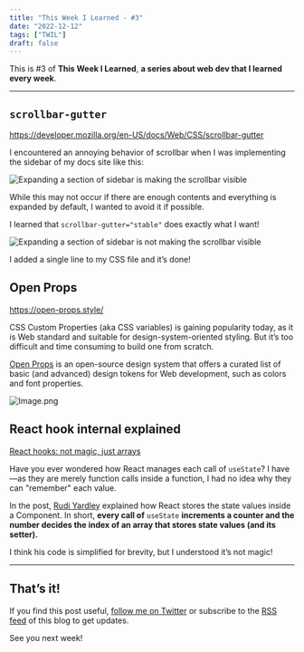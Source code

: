 ```yaml
---
title: "This Week I Learned - #3"
date: "2022-12-12"
tags: ["TWIL"]
draft: false
---
```


This is #3 of **This Week I Learned**, **a series about web dev that I learned every week**.

---

## `scrollbar-gutter`

https://developer.mozilla.org/en-US/docs/Web/CSS/scrollbar-gutter

I encountered an annoying behavior of scrollbar when I was implementing the sidebar of my docs site like this:

![Expanding a section of sidebar is making the scrollbar visible](https://res.craft.do/user/full/a9f7c306-6079-e5df-ecdf-04a17e918d0c/doc/5434F963-7AB3-48D0-94BD-422CE1753AD1/BD27C155-2192-4F06-84CD-6CAA244EF8E2_2/79bdXBKmzZ7sqc8nonBQgdb3V73dhuTUlq3NUd9hxegz/AnimatedImage.gif)

While this may not occur if there are enough contents and everything is expanded by default, I wanted to avoid it if possible.

I learned that `scrollbar-gutter="stable"` does exactly what I want!

![Expanding a section of sidebar is not making the scrollbar visible](https://res.craft.do/user/full/a9f7c306-6079-e5df-ecdf-04a17e918d0c/doc/5434F963-7AB3-48D0-94BD-422CE1753AD1/E485382A-8D43-45DD-AD80-3D7A22DC3A53_2/dj4R8pRdJbMwO77IUDvgKyt31EiuAIYrTwOXmgLY8gwz/AnimatedImage.gif)

I added a single line to my CSS file and it’s done!

## Open Props

https://open-props.style/

CSS Custom Properties (aka CSS variables) is gaining popularity today, as it is Web standard and suitable for design-system-oriented styling. But it’s too difficult and time consuming to build one from scratch.

[Open Props](https://open-props.style/) is an open-source design system that offers a curated list of basic (and advanced) design tokens for Web development, such as colors and font properties.

![Image.png](https://res.craft.do/user/full/a9f7c306-6079-e5df-ecdf-04a17e918d0c/doc/5434F963-7AB3-48D0-94BD-422CE1753AD1/86934423-586A-4CA7-99AF-F242BC192496_2/V63nb9kUcLkr3QKXpxrMxIgB9wlgG4K8fdHsLyyXYCoz/Image.png)

## React hook internal explained

[React hooks: not magic, just arrays](https://medium.com/@ryardley/react-hooks-not-magic-just-arrays-cd4f1857236e)

Have you ever wondered how React manages each call of `useState`? I have—as they are merely function calls inside a function, I had no idea why they can "remember" each value.

In the post, [Rudi Yardley](https://medium.com/@ryardley) explained how React stores the state values inside a Component. In short, **every call of** `useState` **increments a counter and the number decides the index of an array that stores state values (and its setter).**

I think his code is simplified for brevity, but I understood it’s not magic!

---

## That’s it!

If you find this post useful, [follow me on Twitter](https://twitter.com/MatsuraYuma) or subscribe to the [RSS feed](https://rubiq.vercel.app/feed.xml) of this blog to get updates.

See you next week!
